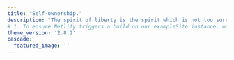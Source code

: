 ```yaml
---
title: "Self-ownership."
description: "The spirit of liberty is the spirit which is not too sure that it is right."
# 1. To ensure Netlify triggers a build on our exampleSite instance, we need to change a file in the exampleSite directory.
theme_version: '2.8.2'
cascade:
  featured_image: ''
---
```


